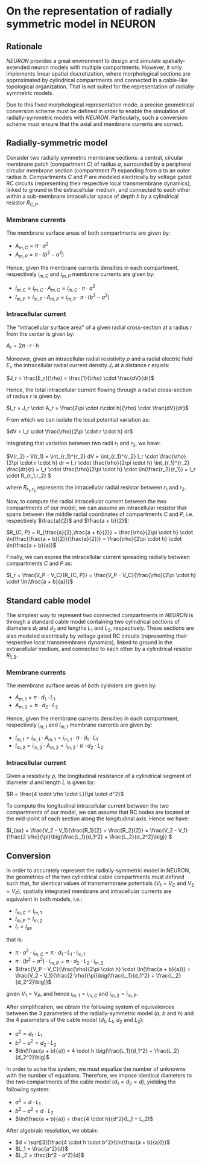 # On the representation of radially symmetric model in NEURON

## Rationale

*NEURON* provides a great environment to design and simulate spatially-extended neuron models with multiple compartments. However, it only implements linear spatial discretization, where morphological sections are approximated by cylindrical compartments and connected in a cable-like topological organization. That is not suited for the representation of radially-symmetric models.

Due to this fixed morphological representation mode, a precise geometrical conversion scheme must be defined in order to enable the simulation of radially-symmetric models with *NEURON*. Particularly, such a conversion scheme must ensure that the axial and membrane currents are correct.

## Radially-symmetric model

Consider two radially symmetric membrane sections: a central, circular membrane patch (compartment $C$) of radius $a$, surrounded by a peripheral circular membrane section (compartment $P$) expanding from $a$ to an outer radius $b$. Compartments $C$ and $P$ are modeled electrically by voltage gated RC circuits (representing their respective local transmembrane dynamics), linked to ground in the extracellular medium, and connected to each other within a sub-membrane intracellular space of depth $h$ by a cylindrical resistor $R_{C, P}$.

### Membrane currents

The membrane surface areas of both compartments are given by:
- $A_{m ,C} = \pi \cdot a^2$
- $A_{m ,P} = \pi \cdot (b^2 - a^2)$

Hence, given the membrane currents densities in each compartment, respectively $i_{m, C}$ and $i_{m, P}$ membrane currents are given by:
- $I_{m, C} = i_{m, C} \cdot A_{m, C} = i_{m, C} \cdot \pi \cdot a^2$
- $I_{m, P} = i_{m, P} \cdot A_{m, P} = i_{m, P} \cdot \pi \cdot (b^2 - a^2)$

### Intracellular current

The "intracellular surface area" of a given radial cross-section at a radius *r* from the center is given by:

$A_r = 2\pi \cdot r\cdot h$

Moreover, given an intracellular radial resistivity $\rho$ and a radial electric field $E_r$, the intracellular radial current density $J_r$ at a distance $r$ equals:

$J_r = \frac{E_r}{\rho} = \frac{1}{\rho} \cdot \frac{dV}{dr}$

Hence, the total intracellular current flowing through a radial cross-section of radius $r$ is given by:

$I_r = J_r \cdot A_r = \frac{2\pi \cdot r\cdot h}{\rho} \cdot \frac{dV}{dr}$

From which we can isolate the local potential variation as:

$dV = I_r \cdot \frac{\rho}{2\pi \cdot r \cdot h} dr$

Integrating that variation between two radii $r_1$ and $r_2$, we have:

$V(r_2) - V(r_1)
= \int_{r_1}^{r_2} dV
= \int_{r_1}^{r_2} I_r \cdot \frac{\rho}{2\pi \cdot r \cdot h} dr
= I_r \cdot \frac{\rho}{2\pi \cdot h} \int_{r_1}^{r_2} \frac{dr}{r}
= I_r \cdot \frac{\rho}{2\pi \cdot h} \cdot \ln(\frac{r_2}{r_1})
= I_r \cdot R_{r_1,r_2}
$

where $R_{r_1,r_2}$ represents the intracellular radial resistor between $r_1$ and $r_2$.

Now, to compute the radial intracellular current between the two compartments of our model, we can assume an intracellular resistor that spans between the middle radial coordinates of compartments $C$ and $P$, i.e. respectively $\frac{a}{2}$ and $\frac{a + b}{2}$:

$R_{C, P}
= R_{\frac{a}{2},\frac{a + b}{2}}
= \frac{\rho}{2\pi \cdot h} \cdot \ln(\frac{\frac{a + b}{2}}{\frac{a}{2}})
= \frac{\rho}{2\pi \cdot h} \cdot \ln(\frac{a + b}{a})$

Finally, we can expres the intracellular current spreading radially between compartments $C$ and $P$ as:

$I_r
= \frac{V_P - V_C}{R_{C, P}}
= \frac{V_P - V_C}{\frac{\rho}{2\pi \cdot h} \cdot \ln(\frac{a + b}{a})}$

## Standard cable model

The simplest way to represent two connected compartments in *NEURON* is through a standard cable model containing two cylindrical sections of diameters $d_1$ and $d_2$ and lengths $L_1$ and $L_2$, respectively. These sections are also modeled electrically by voltage gated RC circuits (representing their respective local transmembrane dynamics), linked to ground in the extracellular medium, and connected to each other by a cylindrical resistor $R_{1, 2}$.

### Membrane currents

The membrane surface areas of both cylinders are given by:
- $A_{m, 1} = \pi \cdot d_1 \cdot L_1$
- $A_{m, 2} = \pi \cdot d_2 \cdot L_2$

Hence, given the membrane currents densities in each compartment, respectively $i_{m, 1}$ and $i_{m, 1}$ membrane currents are given by:
- $I_{m, 1} = i_{m, 1} \cdot A_{m, 1} = i_{m, 1} \cdot \pi \cdot d_1 \cdot L_1$
- $I_{m, 2} = i_{m, 2} \cdot A_{m, 2} = i_{m, 2} \cdot \pi \cdot d_2 \cdot L_2$

### Intracellular current

Given a resistivity $\rho$, the longitudinal resistance of a cylindrical segment of diameter $d$ and length $L$ is given by:

$R = \frac{4 \cdot \rho \cdot L}{\pi \cdot d^2}$

To compute the longitudinal  intracellular current between the two compartments of our model, we can assume that RC nodes are located at the mid-point of each section along the longitudinal axis. Hence we have:

$I_{ax}
= \frac{V_2 - V_1}{\frac{R_1}{2} + \frac{R_2}{2}}
= \frac{V_2 - V_1}{\frac{2 \rho}{\pi}\big(\frac{L_1}{d_1^2} + \frac{L_2}{d_2^2}\big)}
$

## Conversion

In order to accurately represent the radially-symmetric model in NEURON, the geometries of the two cylindrical cable compartments must defined such that, for identical values of transmembrane potentials ($V_1 = V_C$ and $V_2 = V_P$), spatially integrated membrane and intracellular currents are equivalent in both models, i.e.:

- $I_{m, C} = I_{m, 1}$
- $I_{m, P} = I_{m, 2}$
- $I_r = I_{ax}$

that is:

- $\pi \cdot a^2 \cdot i_{m,C} = \pi \cdot d_1 \cdot L_1 \cdot i_{m, 1}$
- $\pi \cdot (b^2 - a^2) \cdot i_{m, P} = \pi \cdot d_2 \cdot L_2 \cdot i_{m, 2}$
- $\frac{V_P - V_C}{\frac{\rho}{2\pi \cdot h} \cdot \ln(\frac{a + b}{a})} = \frac{V_2 - V_1}{\frac{2 \rho}{\pi}\big(\frac{L_1}{d_1^2} + \frac{L_2}{d_2^2}\big)}$

given $V_1 = V_P$, and hence $i_{m, 1} = i_{m, C}$ and $i_{m, 2} = i_{m, P}$.

After simplification, we obtain the following system of equivalences between the 3 parameters of the radially-symmetric model ($a$, $b$ and $h$) and the 4 parameters of the cable model ($d_1$, $L_1$, $d_2$ and $L_2$):

- $a^2 = d_1 \cdot L_1$
- $b^2 - a^2 = d_2 \cdot L_2$
- $\ln(\frac{a + b}{a}) = 4 \cdot h \big(\frac{L_1}{d_1^2} + \frac{L_2}{d_2^2}\big)$

In order to solve the system, we must equalize the number of unknowns with the number of equations. Therefore, we impose identical diameters to the two compartments of the cable model ($d_1 = d_2 = d$), yielding the following system:

- $a^2 = d \cdot L_1$
- $b^2 - a^2 = d \cdot L_2$
- $\ln(\frac{a + b}{a}) = \frac{4 \cdot h}{d^2}(L_1 + L_2)$

After algebraic resolution, we obtain:

- $d = \sqrt[3]{\frac{4 \cdot h \cdot b^2}{\ln(\frac{a + b}{a})}}$
- $L_1 = \frac{a^2}{d}$
- $L_2 = \frac{b^2 - a^2}{d}$
